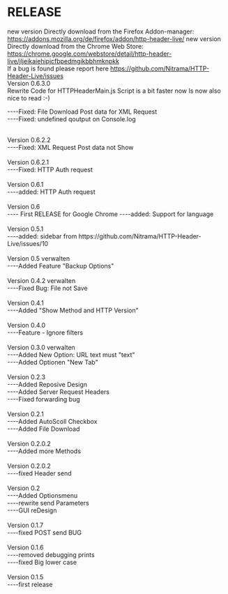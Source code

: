 # RELEASE
new version Directly download from the Firefox Addon-manager: https://addons.mozilla.org/de/firefox/addon/http-header-live/
new version Directly download from the Chrome Web Store: https://chrome.google.com/webstore/detail/http-header-live/jljeikaiehipjcfbpedmgikbbhmknpkk
<br />
If a bug is found please report here
https://github.com/Nitrama/HTTP-Header-Live/issues
<br />
Version 0.6.3.0<br />
Rewrite Code for HTTPHeaderMain.js
Script is a bit faster now
Is now also nice to read :-)

----Fixed: File Download Post data for XML Request<br />
----Fixed: undefined qoutput on Console.log

<br />
Version 0.6.2.2<br />
----Fixed: XML Request Post data not Show<br />
<br />
Version 0.6.2.1<br />
----Fixed: HTTP Auth request<br />
<br />
Version 0.6.1<br />
----added: HTTP Auth request<br />
<br />
Version 0.6<br />
---- First RELEASE for Google Chrome
----added: Support for language<br />
<br />
Version 0.5.1<br />
----added: sidebar from https://github.com/Nitrama/HTTP-Header-Live/issues/10<br />
<br />
Version 0.5 verwalten<br />
----Added Feature "Backup Options"<br />
<br />
Version 0.4.2 verwalten<br />
----Fixed Bug: File not Save<br />
<br />
Version 0.4.1<br />
----Added "Show Method and HTTP Version"<br />
<br />
Version 0.4.0<br />
----Feature - Ignore filters<br />
<br />
Version 0.3.0 verwalten<br />
----Added New Option: URL text must "text"<br />
----Added Optionen "New Tab"<br />
<br />
Version 0.2.3<br />
----Added Reposive Design<br />
----Added Server Request Headers<br />
----Fixed forwarding bug<br />
<br />
Version 0.2.1<br />
----Added AutoScoll Checkbox<br />
----Added File Download<br />
<br />
Version 0.2.0.2<br />
----Added more Methods<br />
<br />
Version 0.2.0.2<br />
----fixed Header send<br />
<br />
Version 0.2<br />
----Added Optionsmenu<br />
----rewrite send Parameters<br />
----GUI reDesign<br />
<br />
Version 0.1.7<br />
----fixed POST send BUG<br />
<br />
Version 0.1.6<br />
----removed debugging prints<br />
----fixed Big lower case<br />
<br />
Version 0.1.5<br />
----first release<br />

